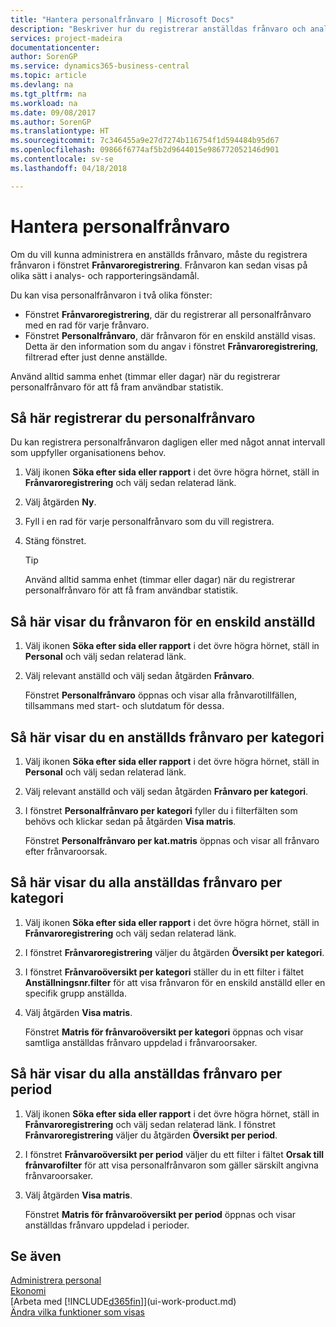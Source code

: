 ```yaml
---
title: "Hantera personalfrånvaro | Microsoft Docs"
description: "Beskriver hur du registrerar anställdas frånvaro och analyserar frånvarostatistik."
services: project-madeira
documentationcenter: 
author: SorenGP
ms.service: dynamics365-business-central
ms.topic: article
ms.devlang: na
ms.tgt_pltfrm: na
ms.workload: na
ms.date: 09/08/2017
ms.author: SorenGP
ms.translationtype: HT
ms.sourcegitcommit: 7c346455a9e27d7274b116754f1d594484b95d67
ms.openlocfilehash: 09866f6774af5b2d9644015e986772052146d901
ms.contentlocale: sv-se
ms.lasthandoff: 04/18/2018

---
```

# <a name="manage-employee-absence"></a>Hantera personalfrånvaro
Om du vill kunna administrera en anställds frånvaro, måste du registrera frånvaron i fönstret **Frånvaroregistrering**. Frånvaron kan sedan visas på olika sätt i analys- och rapporteringsändamål.

Du kan visa personalfrånvaron i två olika fönster:

* Fönstret **Frånvaroregistrering**, där du registrerar all personalfrånvaro med en rad för varje frånvaro.
* Fönstret **Personalfrånvaro**, där frånvaron för en enskild anställd visas. Detta är den information som du angav i fönstret **Frånvaroregistrering**, filtrerad efter just denne anställde.

Använd alltid samma enhet (timmar eller dagar) när du registrerar personalfrånvaro för att få fram användbar statistik.

## <a name="to-register-employee-absence"></a>Så här registrerar du personalfrånvaro
Du kan registrera personalfrånvaron dagligen eller med något annat intervall som uppfyller organisationens behov.

1. Välj ikonen **Söka efter sida eller rapport** i det övre högra hörnet, ställ in **Frånvaroregistrering** och välj sedan relaterad länk.
2. Välj åtgärden **Ny**.
3. Fyll i en rad för varje personalfrånvaro som du vill registrera.
4. Stäng fönstret.

    > [!Tip]
    > Använd alltid samma enhet (timmar eller dagar) när du registrerar personalfrånvaro för att få fram användbar statistik.

## <a name="to-view-an-individual-employees-absence"></a>Så här visar du frånvaron för en enskild anställd
1. Välj ikonen **Söka efter sida eller rapport** i det övre högra hörnet, ställ in **Personal** och välj sedan relaterad länk.
2. Välj relevant anställd och välj sedan åtgärden **Frånvaro**.

    Fönstret **Personalfrånvaro** öppnas och visar alla frånvarotillfällen, tillsammans med start- och slutdatum för dessa.

## <a name="to-view-an-employees-absence-by-categories"></a>Så här visar du en anställds frånvaro per kategori
1. Välj ikonen **Söka efter sida eller rapport** i det övre högra hörnet, ställ in **Personal** och välj sedan relaterad länk.
2. Välj relevant anställd och välj sedan åtgärden **Frånvaro per kategori**.
3. I fönstret **Personalfrånvaro per kategori** fyller du i filterfälten som behövs och klickar sedan på åtgärden **Visa matris**.

    Fönstret **Personalfrånvaro per kat.matris** öppnas och visar all frånvaro efter frånvaroorsak.

## <a name="to-view-all-employee-absences-by-category"></a>Så här visar du alla anställdas frånvaro per kategori
1. Välj ikonen **Söka efter sida eller rapport** i det övre högra hörnet, ställ in **Frånvaroregistrering** och välj sedan relaterad länk.
2. I fönstret **Frånvaroregistrering** väljer du åtgärden **Översikt per kategori**.
3. I fönstret **Frånvaroöversikt per kategori** ställer du in ett filter i fältet **Anställningsnr.filter** för att visa frånvaron för en enskild anställd eller en specifik grupp anställda.
4. Välj åtgärden **Visa matris**.

    Fönstret **Matris för frånvaroöversikt per kategori** öppnas och visar samtliga anställdas frånvaro uppdelad i frånvaroorsaker.

## <a name="to-view-all-employee-absences-by-period"></a>Så här visar du alla anställdas frånvaro per period
1. Välj ikonen **Söka efter sida eller rapport** i det övre högra hörnet, ställ in **Frånvaroregistrering** och välj sedan relaterad länk.
   I fönstret **Frånvaroregistrering** väljer du åtgärden **Översikt per period**.
2. I fönstret **Frånvaroöversikt per period** väljer du ett filter i fältet **Orsak till frånvarofilter** för att visa personalfrånvaron som gäller särskilt angivna frånvaroorsaker.
3. Välj åtgärden **Visa matris**.

    Fönstret **Matris för frånvaroöversikt per period** öppnas och visar anställdas frånvaro uppdelad i perioder.

## <a name="see-also"></a>Se även
[Administrera personal](hr-manage-human-resources.md)  
[Ekonomi](finance.md)  
[Arbeta med [!INCLUDE[d365fin](includes/d365fin_md.md)]](ui-work-product.md)  
[Ändra vilka funktioner som visas](ui-experiences.md)

